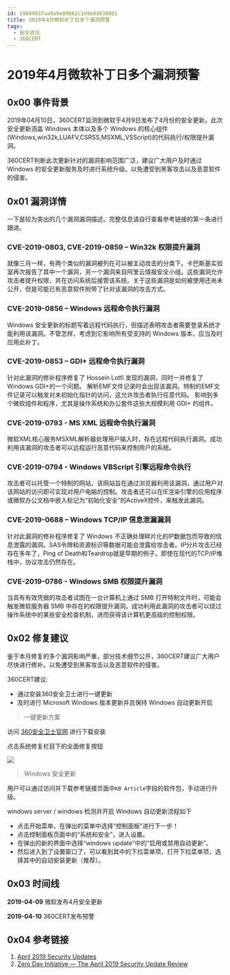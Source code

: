 ```yaml
---
id: 2968983faa9a9e89602c1e9e0d838001
title: 2019年4月微软补丁日多个漏洞预警
tags: 
  - 安全资讯
  - 360CERT
---
```


# 2019年4月微软补丁日多个漏洞预警

0x00 事件背景
---------


2019年04月10日，360CERT监测到微软于4月9日发布了4月份的安全更新。此次安全更新涵盖 Windows 本体以及多个 Windows 的核心组件(Windows,win32k,LUAFV,CSRSS,MSXML,VSScript)的代码执行/权限提升漏洞。


360CERT判断此次更新针对的漏洞影响范围广泛，建议广大用户及时通过 Windows 的安全更新服务及时进行系统升级。以免遭受到黑客攻击以及恶意软件的侵害。


0x01 漏洞详情
---------


一下是较为突出的几个漏洞漏洞描述。完整信息请自行查看参考链接的第一条进行跟进。


### CVE-2019-0803, CVE-2019-0859 – Win32k 权限提升漏洞


就像三月一样，有两个类似的漏洞被列在可以被主动攻击的分类下。卡巴斯基实验室再次报告了其中一个漏洞，另一个漏洞来自阿里云情报安全小组。这些漏洞允许攻击者提升权限，并在访问系统后接管该系统。关于这些漏洞是如何被使用还尚未公开，但是可能已有恶意软件附带了针对该漏洞的攻击方式。


### CVE-2019-0856 – Windows 远程命令执行漏洞


Windows 安全更新的标题写着远程代码执行，但描述表明攻击者需要登录系统才能利用该漏洞。不管怎样，考虑到它影响所有受支持的 Windows 版本，应当及时应用此补丁。


### CVE-2019-0853 – GDI+ 远程命令执行漏洞


针对此漏洞的修补程序修复了 Hossein Lotfi 发现的漏洞，同时一并修复了 Windows GDI+的一个问题。
解析EMF文件记录时会出现该漏洞。特制的EMF文件记录可以触发对未初始化指针的访问，这允许攻击者执行任意代码。
影响到多个微软组件和程序，尤其是操作系统和办公套件这些大规模利用 GDI+ 的组件。


### CVE-2019-0793 - MS XML 远程命令执行漏洞


微软XML核心服务MSXML解析器处理用户输入时，存在远程代码执行漏洞。成功利用该漏洞的攻击者可以远程运行恶意代码来控制用户的系统。


### CVE-2019-0794 - Windows VBScript 引擎远程命令执行


攻击者可以托管一个特制的网站，该网站旨在通过浏览器利用该漏洞，通过用户对该网站的访问即可实现对用户电脑的控制。攻击者还可以在IE渲染引擎的应用程序或微软办公文档中嵌入标记为“初始化安全”的ActiveX控件，来触发此漏洞。


### CVE-2019-0688 – Windows TCP/IP 信息泄漏漏洞


针对此漏洞的修补程序修复了 Windows 不正确处理碎片化的IP数据包而导致的信息泄露的漏洞。SAS令牌和资源标识等数据可能会泄露给攻击者。IP分片攻击已经存在多年了，Ping of Death和Teardrop就是早期的例子。即使在现代的TCP/IP堆栈中，协议攻击仍然存在。


### CVE-2019-0786 - Windows SMB 权限提升漏洞


当具有有效凭据的攻击者试图在一台计算机上通过 SMB 打开特制文件时，可能会触发微软服务器 SMB 中存在的权限提升漏洞。成功利用此漏洞的攻击者可以绕过操作系统中的某些安全检查机制，进而获得该计算机更高级的控制权限。


0x02 修复建议
---------


鉴于本月修复的多个漏洞影响严重，部分技术细节公开，360CERT建议广大用户尽快进行修补。以免遭受到黑客攻击以及恶意软件的侵害。


360CERT建议:


* 通过安装360安全卫士进行一键更新
* 及时进行 Microsoft Windows 版本更新并且保持 Windows 自动更新开启



> 
> 一键更新方案
> 
> 
> 


访问 [360安全卫士官网](http://weishi.360.cn/) 进行下载安装


点击系统修复栏目下的全面修复按钮


![](https://p403.ssl.qhimgs4.com/t01b9a4138d6cdf082a.png)



> 
> Windows 安全更新
> 
> 
> 


用户可以通过访问并下载参考链接页面中`KB Article`字段的软件包，手动进行升级。


windows server / windows 检测并开启 Windows 自动更新流程如下


* 点击开始菜单，在弹出的菜单中选择“控制面板”进行下一步！
* 点击控制面板页面中的“系统和安全”，进入设置。
* 在弹出的新的界面中选择“windows update”中的“启用或禁用自动更新”。
* 然后进入到了设置窗口了，可以看到其中的下拉菜单项，打开下拉菜单项，选择其中的自动安装更新（推荐）。


0x03 时间线
--------


**2019-04-09** 微软发布4月安全更新


**2019-04-10** 360CERT发布预警


0x04 参考链接
---------


1. [April 2019 Security Updates](https://portal.msrc.microsoft.com/en-us/security-guidance/releasenotedetail/18306ed5-1019-e911-a98b-000d3a33a34d)
2. [Zero Day Initiative — The April 2019 Security Update Review](https://www.zerodayinitiative.com/blog/2019/4/9/the-april-2019-security-update-review)


